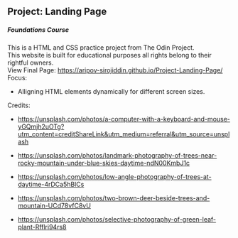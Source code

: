 ## Project: Landing Page
##### Foundations Course

This is a HTML and CSS practice project from The Odin Project.\
This website is built for educational purposes all rights belong to their rightful owners. \
View Final Page: https://aripov-sirojiddin.github.io/Project-Landing-Page/ \
Focus:
* Alligning HTML elements dynamically for different screen sizes.

Credits:
* https://unsplash.com/photos/a-computer-with-a-keyboard-and-mouse-yGQmjh2uOTg?utm_content=creditShareLink&utm_medium=referral&utm_source=unsplash

* https://unsplash.com/photos/landmark-photography-of-trees-near-rocky-mountain-under-blue-skies-daytime-ndN00KmbJ1c

* https://unsplash.com/photos/low-angle-photography-of-trees-at-daytime-4rDCa5hBlCs

* https://unsplash.com/photos/two-brown-deer-beside-trees-and-mountain-UCd78vfC8vU

* https://unsplash.com/photos/selective-photography-of-green-leaf-plant-Rfflri94rs8
